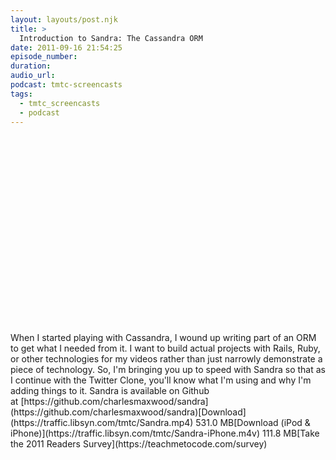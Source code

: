 ```yaml
---
layout: layouts/post.njk
title: >
  Introduction to Sandra: The Cassandra ORM
date: 2011-09-16 21:54:25
episode_number:
duration:
audio_url:
podcast: tmtc-screencasts
tags:
  - tmtc_screencasts
  - podcast
---
```


<object width="560" height="315"><param name="movie" value="https://www.youtube.com/v/ABwY8P2Rda8?version=3&amp;hl=en_US">

<param name="allowFullScreen" value="true">
<param name="allowscriptaccess" value="always">
<embed src="https://www.youtube.com/v/ABwY8P2Rda8?version=3&amp;hl=en_US" type="application/x-shockwave-flash" width="560" height="315" allowscriptaccess="always" allowfullscreen="true"></embed></object>When I started playing with Cassandra, I wound up writing part of an ORM to get what I needed from it. I want to build actual projects with Rails, Ruby, or other technologies for my videos rather than just narrowly demonstrate a piece of technology. So, I'm bringing you up to speed with Sandra so that as I continue with the Twitter Clone, you'll know what I'm using and why I'm adding things to it. Sandra is available on Github at&nbsp;[https://github.com/charlesmaxwood/sandra](https://github.com/charlesmaxwood/sandra)[Download](https://traffic.libsyn.com/tmtc/Sandra.mp4) 531.0 MB[Download (iPod & iPhone)](https://traffic.libsyn.com/tmtc/Sandra-iPhone.m4v) 111.8 MB[Take the 2011 Readers Survey](https://teachmetocode.com/survey)
